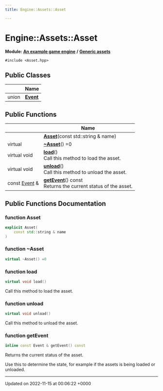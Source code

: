 ```yaml
---
title: Engine::Assets::Asset

---
```


# Engine::Assets::Asset

**Module:** **[An example game engine](/modules/group__Engine.md)** **/** **[Generic assets](/modules/group__Assets.md)**






`#include <Asset.hpp>`

## Public Classes

|                | Name           |
| -------------- | -------------- |
| union | **[Event](/classes/unionEngine_1_1Assets_1_1Asset_1_1Event.md)**  |

## Public Functions

|                | Name           |
| -------------- | -------------- |
| | **[Asset](/classes/classEngine_1_1Assets_1_1Asset.md#function-asset)**(const std::string & name) |
| virtual | **[~Asset](/classes/classEngine_1_1Assets_1_1Asset.md#function-~asset)**() =0 |
| virtual void | **[load](/classes/classEngine_1_1Assets_1_1Asset.md#function-load)**()<br>Call this method to load the asset.  |
| virtual void | **[unload](/classes/classEngine_1_1Assets_1_1Asset.md#function-unload)**()<br>Call this method to unload the asset.  |
| const [Event](/classes/unionEngine_1_1Assets_1_1Asset_1_1Event.md) & | **[getEvent](/classes/classEngine_1_1Assets_1_1Asset.md#function-getevent)**() const<br>Returns the current status of the asset.  |

## Public Functions Documentation

### function Asset

```cpp
explicit Asset(
    const std::string & name
)
```


### function ~Asset

```cpp
virtual ~Asset() =0
```


### function load

```cpp
virtual void load()
```

Call this method to load the asset. 

### function unload

```cpp
virtual void unload()
```

Call this method to unload the asset. 

### function getEvent

```cpp
inline const Event & getEvent() const
```

Returns the current status of the asset. 

Use this to determine the state, for example if the assets is being loaded or unloaded. 


-------------------------------

Updated on 2022-11-15 at 00:06:22 +0000